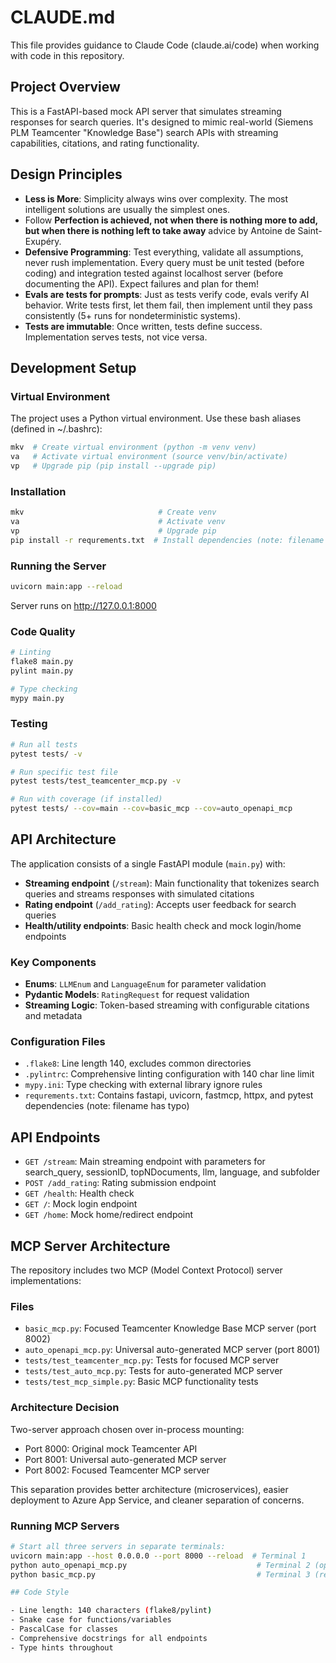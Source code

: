 # CLAUDE.md

This file provides guidance to Claude Code (claude.ai/code) when working with code in this repository.

## Project Overview

This is a FastAPI-based mock API server that simulates streaming responses for search queries. It's designed to mimic real-world (Siemens PLM Teamcenter "Knowledge Base") search APIs with streaming capabilities, citations, and rating functionality.

## Design Principles

- **Less is More**: Simplicity always wins over complexity. The most intelligent solutions are usually the simplest ones.
- Follow **Perfection is achieved, not when there is nothing more to add, but when there is nothing left to take away** advice by Antoine de Saint-Exupéry.
- **Defensive Programming**: Test everything, validate all assumptions, never rush implementation. Every query must be unit tested (before coding) and integration tested against localhost server (before documenting the API). Expect failures and plan for them!
- **Evals are tests for prompts**: Just as tests verify code, evals verify AI behavior. Write tests first, let them fail, then implement until they pass consistently (5+ runs for nondeterministic systems).
- **Tests are immutable**: Once written, tests define success. Implementation serves tests, not vice versa.

## Development Setup

### Virtual Environment

The project uses a Python virtual environment. Use these bash aliases (defined in ~/.bashrc):

```bash
mkv  # Create virtual environment (python -m venv venv)
va   # Activate virtual environment (source venv/bin/activate)  
vp   # Upgrade pip (pip install --upgrade pip)
```

### Installation

```bash
mkv                              # Create venv
va                               # Activate venv
vp                               # Upgrade pip
pip install -r requrements.txt  # Install dependencies (note: filename has typo)
```

### Running the Server

```bash
uvicorn main:app --reload
```

Server runs on <http://127.0.0.1:8000>

### Code Quality

```bash
# Linting
flake8 main.py
pylint main.py

# Type checking
mypy main.py
```

### Testing

```bash
# Run all tests
pytest tests/ -v

# Run specific test file
pytest tests/test_teamcenter_mcp.py -v

# Run with coverage (if installed)
pytest tests/ --cov=main --cov=basic_mcp --cov=auto_openapi_mcp
```

## API Architecture

The application consists of a single FastAPI module (`main.py`) with:

- **Streaming endpoint** (`/stream`): Main functionality that tokenizes search queries and streams responses with simulated citations
- **Rating endpoint** (`/add_rating`): Accepts user feedback for search queries
- **Health/utility endpoints**: Basic health check and mock login/home endpoints

### Key Components

- **Enums**: `LLMEnum` and `LanguageEnum` for parameter validation
- **Pydantic Models**: `RatingRequest` for request validation
- **Streaming Logic**: Token-based streaming with configurable citations and metadata

### Configuration Files

- `.flake8`: Line length 140, excludes common directories
- `.pylintrc`: Comprehensive linting configuration with 140 char line limit
- `mypy.ini`: Type checking with external library ignore rules
- `requrements.txt`: Contains fastapi, uvicorn, fastmcp, httpx, and pytest dependencies (note: filename has typo)

## API Endpoints

- `GET /stream`: Main streaming endpoint with parameters for search_query, sessionID, topNDocuments, llm, language, and subfolder
- `POST /add_rating`: Rating submission endpoint
- `GET /health`: Health check
- `GET /`: Mock login endpoint  
- `GET /home`: Mock home/redirect endpoint

## MCP Server Architecture

The repository includes two MCP (Model Context Protocol) server implementations:

### Files
- `basic_mcp.py`: Focused Teamcenter Knowledge Base MCP server (port 8002)
- `auto_openapi_mcp.py`: Universal auto-generated MCP server (port 8001)
- `tests/test_teamcenter_mcp.py`: Tests for focused MCP server
- `tests/test_auto_mcp.py`: Tests for auto-generated MCP server
- `tests/test_mcp_simple.py`: Basic MCP functionality tests

### Architecture Decision
Two-server approach chosen over in-process mounting:
- Port 8000: Original mock Teamcenter API
- Port 8001: Universal auto-generated MCP server  
- Port 8002: Focused Teamcenter MCP server

This separation provides better architecture (microservices), easier deployment to Azure App Service, and cleaner separation of concerns.

### Running MCP Servers
```bash
# Start all three servers in separate terminals:
uvicorn main:app --host 0.0.0.0 --port 8000 --reload  # Terminal 1
python auto_openapi_mcp.py                             # Terminal 2 (optional)
python basic_mcp.py                                    # Terminal 3 (recommended)

## Code Style

- Line length: 140 characters (flake8/pylint)
- Snake case for functions/variables
- PascalCase for classes
- Comprehensive docstrings for all endpoints
- Type hints throughout
